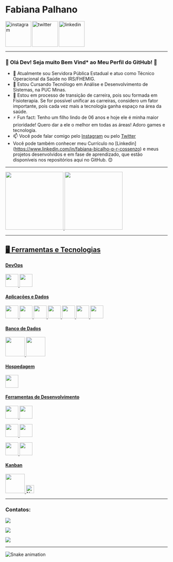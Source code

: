 
</br>
</br>

<div dsplay="inline-block">
 
 <h1 align="left">Fabiana Palhano</h1>
  
 <a href="https://www.instagram.com/fabianapalhano_fbprc/">
    <img align="left" width="80px" src="https://i.ibb.co/qkGSp1D/instagram.png" alt="instagram" style="vertical-align:top;">
  </a> 
  <a href="https://twitter.com/fabianapalhano">
    <img align="left" width="80px" src="https://i.ibb.co/ZcFHDpv/twitter.png" alt="twitter" style="vertical-align:top;">
  </a>
  <a href="https://www.linkedin.com/in/fabiana-bicalho-p-r-cossenzo">
    <img width="80px" src="https://i.ibb.co/RyZx12b/linkedin.png" alt="linkedin" style="vertical-align:top;">
  </a>
</div>

---
  
### 👋 Olá Dev! Seja muito Bem Vind* ao Meu Perfil do GitHub! 👋

- 🔭 Atualmente sou Servidora Pública Estadual e atuo como Técnico Operacional da Saúde no IRS/FHEMIG.
- 🌱 Estou Cursando Tecnólogo em Análise e Desenvolvimento de Sistemas, na PUC Minas.
- 🤔 Estou em processo de transição de carreira, pois sou formada em Fisioterapia. Se for possível unificar as carreiras, considero um fator importante, pois cada vez mais a tecnologia ganha espaço na área da saúde.
- ⚡ Fun fact: Tenho um filho lindo de 06 anos e hoje ele é minha maior prioridade! Quero dar a ele o melhor em todas as áreas! Adoro games e tecnologia.
- 📫 Você pode falar comigo pelo [Instagram](https://www.instagram.com/fabianapalhano_fbprc) ou pelo [Twitter](https://twitter.com/fabianapalhano)
- Você pode também conhecer meu Currículo no [Linkedin] (https://www.linkedin.com/in/fabiana-bicalho-p-r-cossenzo) e meus projetos desenvolvidos e em fase de aprendizado, que estão disponíveis nos repositórios aqui no GitHub. :blush:

---

<div>
<a href="https://github.com/fabipalhano">
<img height="180em" src="https://github-readme-stats.vercel.app/api/top-langs/?username=fabipalhano&layout=compact&langs_count=7&theme=dracula"/>
<img height="180em" src="https://github-readme-stats.vercel.app/api?username=fabipalhano&show_icons=true&theme=dracula&include_all_commits=true&count_private=true"/>
</div>

---
 
## 🖥️ Ferramentas e Tecnologias

#### DevOps
 
<img src="https://cdn.jsdelivr.net/gh/devicons/devicon/icons/git/git-original.svg" width="40" height="40"/> <img src="https://cdn.jsdelivr.net/gh/devicons/devicon/icons/github/github-original.svg" width="40" height="40"/>


#### Aplicações e Dados

<img src="https://cdn.jsdelivr.net/gh/devicons/devicon/icons/html5/html5-plain-wordmark.svg" width="40" height="40"/> <img src="https://cdn.jsdelivr.net/gh/devicons/devicon/icons/css3/css3-plain-wordmark.svg" width="40" height="40"/> <img src="https://cdn.jsdelivr.net/gh/devicons/devicon/icons/javascript/javascript-original.svg" width="40" height="40"/> <img src="https://cdn.jsdelivr.net/gh/devicons/devicon/icons/bootstrap/bootstrap-original.svg" width="40" height="40"/> <img src="https://cdn.jsdelivr.net/gh/devicons/devicon/icons/tailwindcss/tailwindcss-plain.svg" width="40" height="40"/> <img src="https://cdn.jsdelivr.net/gh/devicons/devicon/icons/python/python-original-wordmark.svg" width="40" height="40"/> <img src="https://cdn.jsdelivr.net/gh/devicons/devicon/icons/csharp/csharp-original.svg" width="40" height="40"/>


#### Banco de Dados

<img src="https://cdn.jsdelivr.net/gh/devicons/devicon/icons/mysql/mysql-original-wordmark.svg" width="60" height="60"/>
<img src="https://cdn.jsdelivr.net/gh/devicons/devicon/icons/microsoftsqlserver/microsoftsqlserver-plain-wordmark.svg" width="60" height="60"/>


#### Hospedagem
 
<img src="https://cdn.jsdelivr.net/gh/devicons/devicon/icons/heroku/heroku-plain-wordmark.svg" width="40" height="40"/>


#### Ferramentas de Desenvolvimento

<img src="https://cdn.jsdelivr.net/gh/devicons/devicon/icons/vscode/vscode-original.svg" width="40" height="40"/> <img src="https://cdn.jsdelivr.net/gh/devicons/devicon/icons/visualstudio/visualstudio-plain.svg" width="40" height="40"/>

<img src="https://cdn.jsdelivr.net/gh/devicons/devicon/icons/xd/xd-plain.svg" width="40" height="40"/>
<img src="https://cdn.jsdelivr.net/gh/devicons/devicon/icons/figma/figma-original.svg" width="40" height="40"/> 

<img src="https://cdn.jsdelivr.net/gh/devicons/devicon/icons/inkscape/inkscape-original.svg" width="40" height="40"/> <img src="https://cdn.jsdelivr.net/gh/devicons/devicon/icons/gimp/gimp-original.svg" width="40" height="40"/>


#### Kanban

<img src="https://cdn.jsdelivr.net/gh/devicons/devicon/icons/trello/trello-plain-wordmark.svg" width="60" height="60"/> 
<a><img height="25" src="https://img.shields.io/badge/-Notion-%23181717?logo=Notion&colorlogo=white" alt="Notion" style="vertical-align:top margin:6px 4px"/></a>

---

### Contatos:

<div>
  <a href="https://instagram.com/fabianapalhano_fbprc" target="_blank"><img src="https://img.shields.io/badge/-Instagram-%23E4405F?style=for-the-badge&logo=instagram&logoColor=white" target="_blank"></a>

  <a href="https://www.linkedin.com/in/fabiana-bicalho-p-r-cossenzo" target="_blank"><img src="https://img.shields.io/badge/-LinkedIn-%230077B5?style=for-the-badge&logo=linkedin&logoColor=white" target="_blank"></a>   
 
  <a href = "mailto:cossenzo04@gmail.com"><img src="https://img.shields.io/badge/Gmail-D14836?style=for-the-badge&logo=gmail&logoColor=white" target="_blank"></a>
</div>
  
---
  
![Snake animation](https://github.com/fabipalhano/fabipalhano/blob/output/github-contribution-grid-snake.svg)
          
